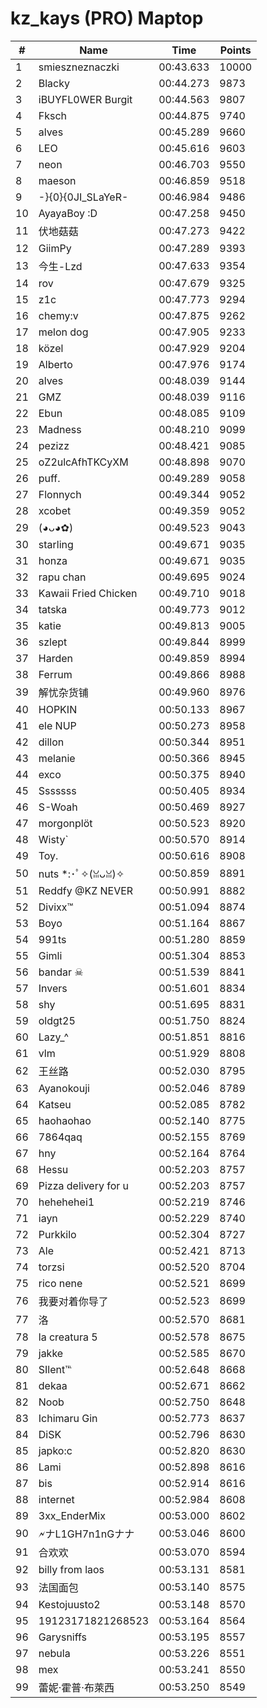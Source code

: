 # kz_kays (PRO) Maptop

|  # | Name | Time | Points |
|-------------- | -------------- | -------------- | -------------- | 
| 1 | smieszneznaczki | 00:43.633 | 10000 | 
| 2 | Blacky | 00:44.273 | 9873 | 
| 3 | iBUYFL0WER Burgit | 00:44.563 | 9807 | 
| 4 | Fksch | 00:44.875 | 9740 | 
| 5 | alves | 00:45.289 | 9660 | 
| 6 | LEO | 00:45.616 | 9603 | 
| 7 | neon | 00:46.703 | 9550 | 
| 8 | maeson | 00:46.859 | 9518 | 
| 9 | -}{0}{0JI_SLaYeR- | 00:46.984 | 9486 | 
| 10 | AyayaBoy :D | 00:47.258 | 9450 | 
| 11 | 伏地菇菇 | 00:47.273 | 9422 | 
| 12 | GiimPy | 00:47.289 | 9393 | 
| 13 | 今生-Lzd | 00:47.633 | 9354 | 
| 14 | rov | 00:47.679 | 9325 | 
| 15 | z1c | 00:47.773 | 9294 | 
| 16 | chemy:v | 00:47.875 | 9262 | 
| 17 | melon dog | 00:47.905 | 9233 | 
| 18 | közel | 00:47.929 | 9204 | 
| 19 | Alberto | 00:47.976 | 9174 | 
| 20 | alves | 00:48.039 | 9144 | 
| 21 | GMZ | 00:48.039 | 9116 | 
| 22 | Ebun | 00:48.085 | 9109 | 
| 23 | Madness | 00:48.210 | 9099 | 
| 24 | pezizz | 00:48.421 | 9085 | 
| 25 | oZ2ulcAfhTKCyXM | 00:48.898 | 9070 | 
| 26 | puff. | 00:49.289 | 9058 | 
| 27 | Flonnych | 00:49.344 | 9052 | 
| 28 | xcobet | 00:49.359 | 9052 | 
| 29 | (◕ᴗ◕✿) | 00:49.523 | 9043 | 
| 30 | starling | 00:49.671 | 9035 | 
| 31 | honza | 00:49.671 | 9035 | 
| 32 | rapu chan | 00:49.695 | 9024 | 
| 33 | Kawaii Fried Chicken | 00:49.710 | 9018 | 
| 34 | tatska | 00:49.773 | 9012 | 
| 35 | katie | 00:49.813 | 9005 | 
| 36 | szlept | 00:49.844 | 8999 | 
| 37 | Harden | 00:49.859 | 8994 | 
| 38 | Ferrum | 00:49.866 | 8988 | 
| 39 | 解忧杂货铺 | 00:49.960 | 8976 | 
| 40 | HOPKIN | 00:50.133 | 8967 | 
| 41 | ele NUP | 00:50.273 | 8958 | 
| 42 | dillon | 00:50.344 | 8951 | 
| 43 | melanie | 00:50.366 | 8945 | 
| 44 | exco | 00:50.375 | 8940 | 
| 45 | Sssssss | 00:50.405 | 8934 | 
| 46 | S-Woah | 00:50.469 | 8927 | 
| 47 | morgonplöt | 00:50.523 | 8920 | 
| 48 | Wisty` | 00:50.570 | 8914 | 
| 49 | Toy. | 00:50.616 | 8908 | 
| 50 | nuts *:･ﾟ✧(ꈍᴗꈍ)✧ | 00:50.859 | 8891 | 
| 51 | Reddfy @KZ NEVER | 00:50.991 | 8882 | 
| 52 | Divixx™ | 00:51.094 | 8874 | 
| 53 | Boyo | 00:51.164 | 8867 | 
| 54 | 991ts | 00:51.280 | 8859 | 
| 55 | Gimli | 00:51.304 | 8853 | 
| 56 | bandar ☠ | 00:51.539 | 8841 | 
| 57 | Invers | 00:51.601 | 8834 | 
| 58 | shy | 00:51.695 | 8831 | 
| 59 | oldgt25 | 00:51.750 | 8824 | 
| 60 | Lazy_^ | 00:51.851 | 8816 | 
| 61 | vlm | 00:51.929 | 8808 | 
| 62 | 王丝路 | 00:52.030 | 8795 | 
| 63 | Ayanokouji | 00:52.046 | 8789 | 
| 64 | Katseu | 00:52.085 | 8782 | 
| 65 | haohaohao | 00:52.140 | 8775 | 
| 66 | 7864qaq | 00:52.155 | 8769 | 
| 67 | hny | 00:52.164 | 8764 | 
| 68 | Hessu | 00:52.203 | 8757 | 
| 69 | Pizza delivery for u | 00:52.203 | 8757 | 
| 70 | hehehehei1 | 00:52.219 | 8746 | 
| 71 | iayn | 00:52.229 | 8740 | 
| 72 | Purkkilo | 00:52.304 | 8727 | 
| 73 | Ale | 00:52.421 | 8713 | 
| 74 | torzsi | 00:52.520 | 8704 | 
| 75 | rico nene | 00:52.521 | 8699 | 
| 76 | 我要对着你导了 | 00:52.523 | 8699 | 
| 77 | 洛 | 00:52.570 | 8681 | 
| 78 | la creatura 5 | 00:52.578 | 8675 | 
| 79 | jakke | 00:52.585 | 8670 | 
| 80 | SIlent℡ | 00:52.648 | 8668 | 
| 81 | dekaa | 00:52.671 | 8662 | 
| 82 | Noob | 00:52.750 | 8648 | 
| 83 | Ichimaru Gin | 00:52.773 | 8637 | 
| 84 | DiSK | 00:52.796 | 8630 | 
| 85 | japko:c | 00:52.820 | 8630 | 
| 86 | Lami | 00:52.898 | 8616 | 
| 87 | bis | 00:52.914 | 8616 | 
| 88 | internet | 00:52.984 | 8608 | 
| 89 | 3xx_EnderMix | 00:53.000 | 8602 | 
| 90 | 🗲ナL1GH7n1nGナナ | 00:53.046 | 8600 | 
| 91 | 合欢欢 | 00:53.070 | 8594 | 
| 92 | billy from laos | 00:53.131 | 8581 | 
| 93 | 法国面包 | 00:53.140 | 8575 | 
| 94 | Kestojuusto2 | 00:53.148 | 8570 | 
| 95 | 19123171821268523 | 00:53.164 | 8564 | 
| 96 | Garysniffs | 00:53.195 | 8557 | 
| 97 | nebula | 00:53.226 | 8551 | 
| 98 | mex | 00:53.241 | 8550 | 
| 99 | 蕾妮·霍普·布萊西 | 00:53.250 | 8549 | 

